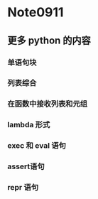 # Note0911










## 更多 python 的内容


### 单语句块


### 列表综合


### 在函数中接收列表和元组


### lambda 形式


### exec 和 eval 语句



### assert语句



### repr 语句